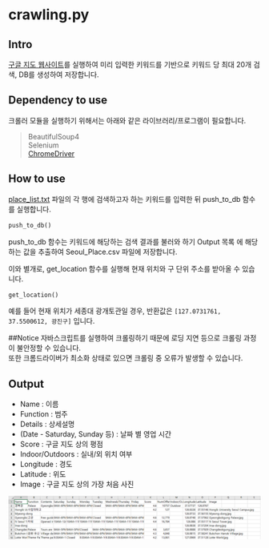  <h1 align="left">crawling.py</h1>
 
 ## Intro
 [구글 지도 웹사이트](https://www.google.com/maps)를 실행하여 미리 입력한 키워드를 기반으로 키워드 당 최대 20개 검색,
  DB를 생성하여 저장합니다.
 
 ## Dependency to use
 크롤러 모듈을 실행하기 위해서는 아래와 같은 라이브러리/프로그램이 필요합니다.
 > BeautifulSoup4\
 > Selenium\
 > [ChromeDriver](http://chromedriver.chromium.org/downloads)
 
 ## How to use
 [place_list.txt](/place_list.txt) 파일의 각 행에 검색하고자 하는 키워드를 입력한 뒤 push_to_db 함수 를 실행합니다.
 ```python
push_to_db()
```
 push_to_db 함수는 키워드에 해당하는 검색 결과를 불러와 하기 Output 목록 에 해당하는 값을 추출하여 Seoul_Place.csv 파일에 저장합니다.
  
 이와 별개로, get_location 함수를 실행해 현재 위치와 구 단위 주소를 받아올 수 있습니다.
 ```python
 get_location()
```
예를 들어 현재 위치가 세종대 광개토관일 경우, 반환값은 `[127.0731761, 37.5500612, 광진구]` 입니다.
 
 
 ##Notice
 자바스크립트를 실행하여 크롤링하기 때문에 로딩 지연 등으로 크롤링 과정이 불안정할 수 있습니다.\
 또한 크롬드라이버가 최소화 상태로 있으면 크롤링 중 오류가 발생할 수 있습니다. 
 
 ## Output
 - Name : 이름
 - Function : 범주
 - Details : 상세설명
 - (Date - Saturday, Sunday 등) : 날짜 별 영업 시간
 - Score : 구글 지도 상의 평점
 - Indoor/Outdoors : 실내/외 위치 여부
 - Longitude : 경도
 - Latitude : 위도
 - Image : 구글 지도 상의 가장 처음 사진
 

![](image/crawling_output.png)